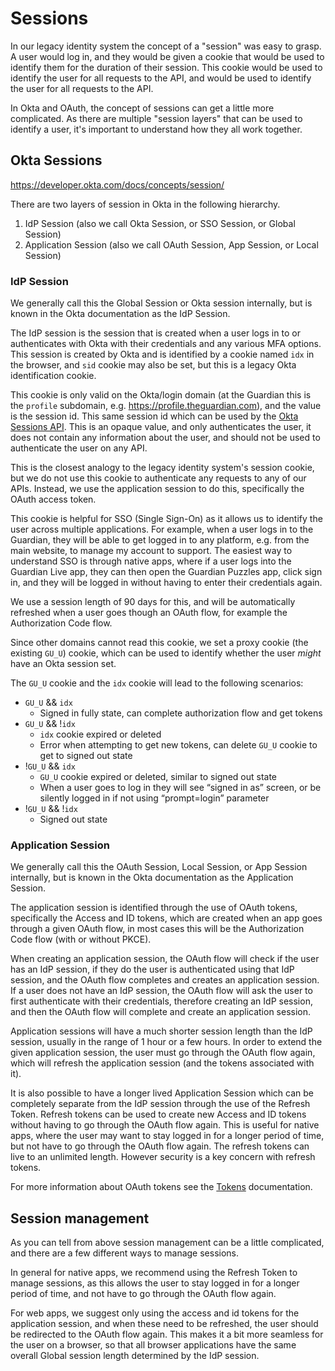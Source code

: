 # Sessions

In our legacy identity system the concept of a "session" was easy to grasp. A user would log in, and they would be given a cookie that would be used to identify them for the duration of their session. This cookie would be used to identify the user for all requests to the API, and would be used to identify the user for all requests to the API.

In Okta and OAuth, the concept of sessions can get a little more complicated. As there are multiple "session layers" that can be used to identify a user, it's important to understand how they all work together.

## Okta Sessions

https://developer.okta.com/docs/concepts/session/

There are two layers of session in Okta in the following hierarchy.

1. IdP Session (also we call Okta Session, or SSO Session, or Global Session)
2. Application Session (also we call OAuth Session, App Session, or Local Session)

### IdP Session

We generally call this the Global Session or Okta session internally, but is known in the Okta documentation as the IdP Session.

The IdP session is the session that is created when a user logs in to or authenticates with Okta with their credentials and any various MFA options. This session is created by Okta and is identified by a cookie named `idx` in the browser, and `sid` cookie may also be set, but this is a legacy Okta identification cookie.

This cookie is only valid on the Okta/login domain (at the Guardian this is the `profile` subdomain, e.g. https://profile.theguardian.com), and the value is the session id. This same session id which can be used by the [Okta Sessions API](https://developer.okta.com/docs/reference/api/sessions/). This is an opaque value, and only authenticates the user, it does not contain any information about the user, and should not be used to authenticate the user on any API.

This is the closest analogy to the legacy identity system's session cookie, but we do not use this cookie to authenticate any requests to any of our APIs. Instead, we use the application session to do this, specifically the OAuth access token.

This cookie is helpful for SSO (Single Sign-On) as it allows us to identify the user across multiple applications. For example, when a user logs in to the Guardian, they will be able to get logged in to any platform, e.g. from the main website, to manage my account to support. The easiest way to understand SSO is through native apps, where if a user logs into the Guardian Live app, they can then open the Guardian Puzzles app, click sign in, and they will be logged in without having to enter their credentials again.

We use a session length of 90 days for this, and will be automatically refreshed when a user goes though an OAuth flow, for example the Authorization Code flow.

Since other domains cannot read this cookie, we set a proxy cookie (the existing `GU_U`) cookie, which can be used to identify whether the user _might_ have an Okta session set.

The `GU_U` cookie and the `idx` cookie will lead to the following scenarios:

- `GU_U` && `idx`
  - Signed in fully state, can complete authorization flow and get tokens
- `GU_U` && !`idx`
  - `idx` cookie expired or deleted
  - Error when attempting to get new tokens, can delete `GU_U` cookie to get to signed out state
- !`GU_U` && `idx`
  - `GU_U` cookie expired or deleted, similar to signed out state
  - When a user goes to log in they will see “signed in as” screen, or be silently logged in if not using “prompt=login” parameter
- !`GU_U` && !`idx`
  - Signed out state

### Application Session

We generally call this the OAuth Session, Local Session, or App Session internally, but is known in the Okta documentation as the Application Session.

The application session is identified through the use of OAuth tokens, specifically the Access and ID tokens, which are created when an app goes through a given OAuth flow, in most cases this will be the Authorization Code flow (with or without PKCE).

When creating an application session, the OAuth flow will check if the user has an IdP session, if they do the user is authenticated using that IdP session, and the OAuth flow completes and creates an application session. If a user does not have an IdP session, the OAuth flow will ask the user to first authenticate with their credentials, therefore creating an IdP session, and then the OAuth flow will complete and create an application session.

Application sessions will have a much shorter session length than the IdP session, usually in the range of 1 hour or a few hours. In order to extend the given application session, the user must go through the OAuth flow again, which will refresh the application session (and the tokens associated with it).

It is also possible to have a longer lived Application Session which can be completely separate from the IdP session through the use of the Refresh Token. Refresh tokens can be used to create new Access and ID tokens without having to go through the OAuth flow again. This is useful for native apps, where the user may want to stay logged in for a longer period of time, but not have to go through the OAuth flow again. The refresh tokens can live to an unlimited length. However security is a key concern with refresh tokens.

For more information about OAuth tokens see the [Tokens](tokens.md) documentation.

## Session management

As you can tell from above session management can be a little complicated, and there are a few different ways to manage sessions.

In general for native apps, we recommend using the Refresh Token to manage sessions, as this allows the user to stay logged in for a longer period of time, and not have to go through the OAuth flow again.

For web apps, we suggest only using the access and id tokens for the application session, and when these need to be refreshed, the user should be redirected to the OAuth flow again. This makes it a bit more seamless for the user on a browser, so that all browser applications have the same overall Global session length determined by the IdP session.
